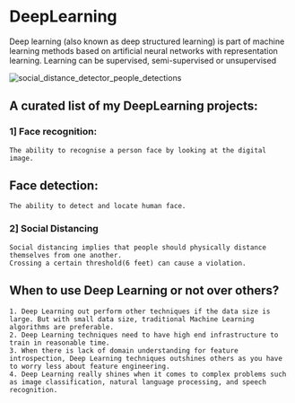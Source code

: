# DeepLearning
Deep learning (also known as deep structured learning) is part of machine learning methods based on artificial neural networks with representation learning. Learning can be supervised, semi-supervised or unsupervised


![social_distance_detector_people_detections](https://user-images.githubusercontent.com/58945964/115157576-a40b5a00-a04f-11eb-9ecd-8f0be5a1d448.jpg)

## A curated list of my DeepLearning projects: 
### 1] Face recognition:
    The ability to recognise a person face by looking at the digital image.

## Face detection:
    The ability to detect and locate human face.

### 2] Social Distancing
    Social distancing implies that people should physically distance themselves from one another. 
    Crossing a certain threshold(6 feet) can cause a violation.

## When to use Deep Learning or not over others?
    1. Deep Learning out perform other techniques if the data size is large. But with small data size, traditional Machine Learning algorithms are preferable.
    2. Deep Learning techniques need to have high end infrastructure to train in reasonable time.
    3. When there is lack of domain understanding for feature introspection, Deep Learning techniques outshines others as you have to worry less about feature engineering.
    4. Deep Learning really shines when it comes to complex problems such as image classification, natural language processing, and speech recognition.
